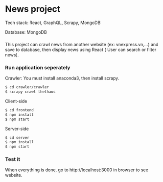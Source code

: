 # News project 

Tech stack: React, GraphQL, Scrapy, MongoDB

Database: MongoDB

###
This project can crawl news from another website (ex: vnexpress.vn,…) and save to database, then display news using React ( User can search or filter news).


### Run application seperately 
Crawler:
You must install anaconda3, then install scrapy.
```sh
$ cd crawler/crawler
$ scrapy crawl thethaos
```

Client-side

```sh
$ cd frontend
$ npm install 
$ npm start
```

Server-side

```sh
$ cd server
$ npm install 
$ npm start
```

### Test it

When everything is done, go to http://localhost:3000 in browser to see website.

